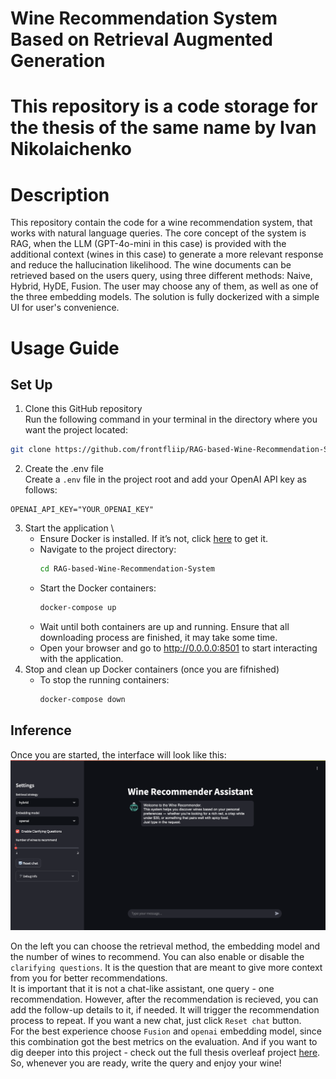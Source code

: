# Wine Recommendation System Based on Retrieval Augmented Generation
# This repository is a code storage for the thesis of the same name by Ivan Nikolaichenko

# Description
This repository contain the code for a wine recommendation system, that works with natural language queries.
The core concept of the system is RAG, when the LLM (GPT-4o-mini in this case) is provided with the additional context (wines in this case) to generate a more relevant response and reduce the hallucination likelihood.
The wine documents can be retrieved based on the users query, using three different methods: Naive, Hybrid, HyDE, Fusion. The user may choose any of them, as well as one of the three embedding models.
The solution is fully dockerized with a simple UI for user's convenience.
# Usage Guide
## Set Up
1. Clone this GitHub repository \
Run the following command in your terminal in the directory where you want the project located:
```bash
git clone https://github.com/frontfliip/RAG-based-Wine-Recommendation-System.git
```
2. Create the .env file \
Create a `.env` file in the project root and add your OpenAI API key as follows:
```env
OPENAI_API_KEY="YOUR_OPENAI_KEY"
```
3. Start the application \
   - Ensure Docker is installed. If it’s not, click [here](https://docs.docker.com/get-docker/) to get it.
   - Navigate to the project directory:
     ```bash
     cd RAG-based-Wine-Recommendation-System
     ```
   - Start the Docker containers:
     ```bash
     docker-compose up
     ```
   - Wait until both containers are up and running. Ensure that all downloading process are finished, it may take some time.
   - Open your browser and go to http://0.0.0.0:8501 to start interacting with the application.
4. Stop and clean up Docker containers  (once you are fifnished)
   - To stop the running containers:
     ```bash
     docker-compose down
     ```

## Inference
Once you are started, the interface will look like this:
![schemas_and_images/UI.png](schemas_and_images/UI.png)

On the left you can choose the retrieval method, the embedding model and the number of wines to recommend. You can also enable or disable the `clarifying questions`. It is the question that are meant to give more context from you for better recommendations. <br>
It is important that it is not a chat-like assistant, one query - one recommendation. However, after the recommendation is recieved, you can add the follow-up details to it, if needed. It will trigger the recommendation process to repeat.
If you want a new chat, just click `Reset chat` button. <br> For the best experience choose `Fusion` and `openai` embedding model, since this combination got the best metrics on the evaluation. And if you want to dig deeper into this project - check out the full thesis overleaf project [here](https://www.overleaf.com/read/dfppmryqcynr#4caaae).   
So, whenever you are ready, write the query and enjoy your wine!